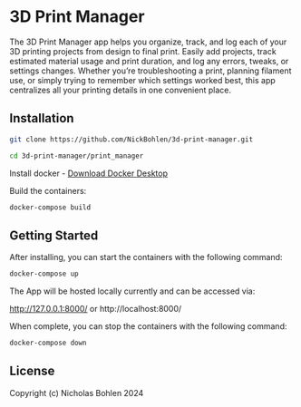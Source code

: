 # 3D Print Manager
The 3D Print Manager app helps you organize, track, and log each of your 3D printing projects from design to final print. Easily add projects, track estimated material usage and print duration, and log any errors, tweaks, or settings changes. Whether you’re troubleshooting a print, planning filament use, or simply trying to remember which settings worked best, this app centralizes all your printing details in one convenient place.

## Installation
```bash
git clone https://github.com/NickBohlen/3d-print-manager.git

cd 3d-print-manager/print_manager
```
Install docker - [Download Docker Desktop](https://www.docker.com/products/docker-desktop/)

Build the containers:
```bash
docker-compose build
```

## Getting Started

After installing, you can start the containers with the following command:
```bash
docker-compose up
```
The App will be hosted locally currently and can be accessed via:

http://127.0.0.1:8000/
or
http://localhost:8000/


When complete, you can stop the containers with the following command:
```bash
docker-compose down
```

## License

Copyright (c) Nicholas Bohlen 2024

